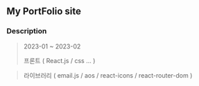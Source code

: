 ## My PortFolio site

### Description
> 2023-01 ~ 2023-02
> 
> 프론트 ( React.js / css ... )

> 라이브러리 ( email.js / aos / react-icons / react-router-dom )
